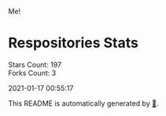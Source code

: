 Me!

# Respositories Stats
Stars Count: 197  
Forks Count: 3

2021-01-17 00:55:17  

This README is automatically generated by [🐰](https://github.com/rnitta/rnitta).
